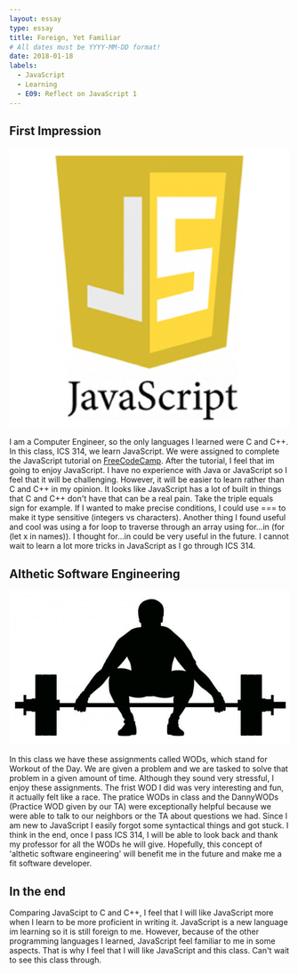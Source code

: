 ```yaml
---
layout: essay
type: essay
title: Foreign, Yet Familiar
# All dates must be YYYY-MM-DD format!
date: 2018-01-18
labels:
  - JavaScript
  - Learning
  - E09: Reflect on JavaScript 1
---
```


## First Impression

<img class="ui tiny left circular floated image" src="../images/javascript_logo.png">

I am a Computer Engineer, so the only languages I learned were C and C++. In this class, ICS 314, we learn JavaScript. We were assigned to complete the JavaScript tutorial on <a href="https://www.freecodecamp.org/map#nested-collapseBasicJavaScript"></i>FreeCodeCamp</a>. After the tutorial, I feel that im going to enjoy JavaScript. I have no experience with Java or JavaScript so I feel that it will be challenging. However, it will be easier to learn rather than C and C++ in my opinion. It looks like JavaScript has a lot of built in things that C and C++ don't have that can be a real pain. Take the triple equals sign for example. If I wanted to make precise conditions, I could use === to make it type sensitive (integers vs characters). Another thing I found useful and cool was using a for loop to traverse through an array using for...in (for (let x in names)). I thought for...in could be very useful in the future. I cannot wait to learn a lot more tricks in JavaScript as I go through ICS 314.



## Althetic Software Engineering

<img class="ui tiny right circular floated image" src="../images/olympicweightlifting.jpg">

In this class we have these assignments called WODs, which stand for Workout of the Day. We are given a problem and we are tasked to solve that problem in a given amount of time. Although they sound very stressful, I enjoy these assignments. The frist WOD I did was very interesting and fun, it actually felt like a race. The pratice WODs in class and the DannyWODs (Practice WOD given by our TA) were exceptionally helpful because we were able to talk to our neighbors or the TA about questions we had. Since I am new to JavaScript I easily forgot some syntactical things and got stuck. I think in the end, once I pass ICS 314, I will be able to look back and thank my professor for all the WODs he will give. Hopefully, this concept of 'althetic software engineering' will benefit me in the future and make me a fit software developer.

## In the end
Comparing JavaScipt to C and C++, I feel that I will like JavaScript more when I learn to be more proficient in writing it. JavaScript is a new language im learning so it is still foreign to me. However, because of the other programming languages I learned, JavaScript feel familiar to me in some aspects. That is why I feel that I will like JavaScript and this class. Can't wait to see this class through.


